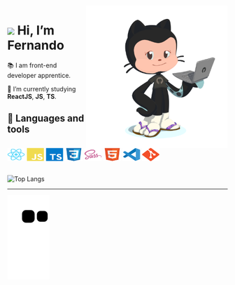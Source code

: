 <img align="right" alt="octocat" height="324" width="324"  src="./img/octocat.svg" />

<h1 align="left"><img src="https://raw.githubusercontent.com/kaueMarques/kaueMarques/master/hi.gif" width="30px">  Hi, I’m Fernando</h1>

📚 I am front-end developer apprentice.

🌱 I’m currently studying **ReactJS**, **JS**, **TS**.


## 🚀 Languages and tools

  <div style="display: inline-block">
    <img alt="ReactJS" height="30" width="40" src="https://raw.githubusercontent.com/devicons/devicon/master/icons/react/react-original.svg" />
    <img alt="Js" height="30" width="40" src="https://raw.githubusercontent.com/devicons/devicon/master/icons/javascript/javascript-plain.svg" />
    <img alt="Ts" height="30" width="40" src="https://raw.githubusercontent.com/devicons/devicon/master/icons/typescript/typescript-original.svg" />
    <img alt="CSS" height="30" width="40" src="https://raw.githubusercontent.com/devicons/devicon/master/icons/css3/css3-original.svg" />
    <img alt="SASS" height="30" width="40" src="https://raw.githubusercontent.com/devicons/devicon/master/icons/sass/sass-original.svg" />
    <img alt="HTML" height="30" width="40" src="https://raw.githubusercontent.com/devicons/devicon/master/icons/html5/html5-original.svg" />
    <img alt="VSCode" height="30" width="40" src="https://raw.githubusercontent.com/devicons/devicon/master/icons/vscode/vscode-original.svg" />
    <img alt="Git" height="30" width="40" src="https://raw.githubusercontent.com/devicons/devicon/master/icons/git/git-original.svg" />
    
  </div>

##

![Top Langs](https://github-readme-stats.vercel.app/api/top-langs/?username=fernandoprestes&layout=compact)

  </div>


---

![Snake animation](https://github.com/fernandoprestes/fernandoprestes/blob/output/github-contribution-grid-snake.svg)

<!---
fernandoprestes/fernandoprestes is a ✨ special ✨ repository because its `README.md` (this file) appears on your GitHub profile.
You can click the Preview link to take a look at your changes.
--->
